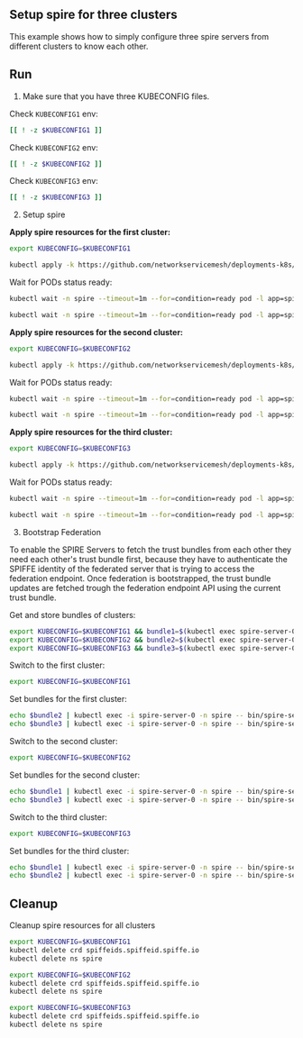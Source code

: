 ## Setup spire for three clusters

This example shows how to simply configure three spire servers from different clusters to know each other.

## Run

1. Make sure that you have three KUBECONFIG files.

Check `KUBECONFIG1` env:
```bash
[[ ! -z $KUBECONFIG1 ]]
```

Check `KUBECONFIG2` env:
```bash
[[ ! -z $KUBECONFIG2 ]]
```

Check `KUBECONFIG3` env:
```bash
[[ ! -z $KUBECONFIG3 ]]
```


2. Setup spire


**Apply spire resources for the first cluster:**
```bash
export KUBECONFIG=$KUBECONFIG1
```

```bash
kubectl apply -k https://github.com/networkservicemesh/deployments-k8s/examples/interdomain/spire/cluster1?ref=111c7f7a1a068d16681e6ec13858fdae1ebd015e
```

Wait for PODs status ready:
```bash
kubectl wait -n spire --timeout=1m --for=condition=ready pod -l app=spire-agent
```
```bash
kubectl wait -n spire --timeout=1m --for=condition=ready pod -l app=spire-server
```

**Apply spire resources for the second cluster:**
```bash
export KUBECONFIG=$KUBECONFIG2
```

```bash
kubectl apply -k https://github.com/networkservicemesh/deployments-k8s/examples/interdomain/spire/cluster2?ref=111c7f7a1a068d16681e6ec13858fdae1ebd015e
```

Wait for PODs status ready:
```bash
kubectl wait -n spire --timeout=1m --for=condition=ready pod -l app=spire-agent
```
```bash
kubectl wait -n spire --timeout=1m --for=condition=ready pod -l app=spire-server
```

**Apply spire resources for the third cluster:**
```bash
export KUBECONFIG=$KUBECONFIG3
```

```bash
kubectl apply -k https://github.com/networkservicemesh/deployments-k8s/examples/interdomain/spire/cluster3?ref=111c7f7a1a068d16681e6ec13858fdae1ebd015e
```

Wait for PODs status ready:
```bash
kubectl wait -n spire --timeout=1m --for=condition=ready pod -l app=spire-agent
```
```bash
kubectl wait -n spire --timeout=1m --for=condition=ready pod -l app=spire-server
```

3. Bootstrap Federation

To enable the SPIRE Servers to fetch the trust bundles from each other they need each other's trust bundle first, because they have to authenticate the SPIFFE identity of the federated server that is trying to access the federation endpoint. Once federation is bootstrapped, the trust bundle updates are fetched trough the federation endpoint API using the current trust bundle.


Get and store bundles of clusters:
```bash
export KUBECONFIG=$KUBECONFIG1 && bundle1=$(kubectl exec spire-server-0 -n spire -- bin/spire-server bundle show -format spiffe)
export KUBECONFIG=$KUBECONFIG2 && bundle2=$(kubectl exec spire-server-0 -n spire -- bin/spire-server bundle show -format spiffe)
export KUBECONFIG=$KUBECONFIG3 && bundle3=$(kubectl exec spire-server-0 -n spire -- bin/spire-server bundle show -format spiffe)
```

Switch to the first cluster:
```bash
export KUBECONFIG=$KUBECONFIG1
```

Set bundles for the first cluster:

```bash
echo $bundle2 | kubectl exec -i spire-server-0 -n spire -- bin/spire-server bundle set -format spiffe -id "spiffe://nsm.cluster2"
echo $bundle3 | kubectl exec -i spire-server-0 -n spire -- bin/spire-server bundle set -format spiffe -id "spiffe://nsm.cluster3"
```

Switch to the second cluster:
```bash
export KUBECONFIG=$KUBECONFIG2
```

Set bundles for the second cluster:
```bash
echo $bundle1 | kubectl exec -i spire-server-0 -n spire -- bin/spire-server bundle set -format spiffe -id "spiffe://nsm.cluster1"
echo $bundle3 | kubectl exec -i spire-server-0 -n spire -- bin/spire-server bundle set -format spiffe -id "spiffe://nsm.cluster3"
```

Switch to the third cluster:
```bash
export KUBECONFIG=$KUBECONFIG3
```

Set bundles for the third cluster:
```bash
echo $bundle1 | kubectl exec -i spire-server-0 -n spire -- bin/spire-server bundle set -format spiffe -id "spiffe://nsm.cluster1"
echo $bundle2 | kubectl exec -i spire-server-0 -n spire -- bin/spire-server bundle set -format spiffe -id "spiffe://nsm.cluster2"
```


## Cleanup

Cleanup spire resources for all clusters

```bash
export KUBECONFIG=$KUBECONFIG1 
kubectl delete crd spiffeids.spiffeid.spiffe.io
kubectl delete ns spire

export KUBECONFIG=$KUBECONFIG2
kubectl delete crd spiffeids.spiffeid.spiffe.io
kubectl delete ns spire

export KUBECONFIG=$KUBECONFIG3
kubectl delete crd spiffeids.spiffeid.spiffe.io
kubectl delete ns spire
```
